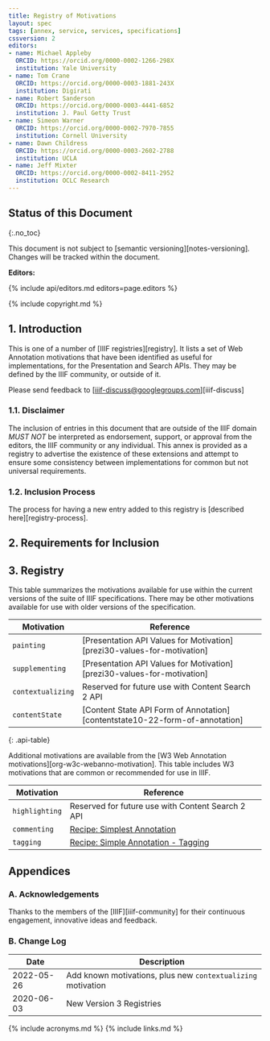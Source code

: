```yaml
---
title: Registry of Motivations
layout: spec
tags: [annex, service, services, specifications]
cssversion: 2
editors:
- name: Michael Appleby
  ORCID: https://orcid.org/0000-0002-1266-298X
  institution: Yale University
- name: Tom Crane
  ORCID: https://orcid.org/0000-0003-1881-243X
  institution: Digirati
- name: Robert Sanderson
  ORCID: https://orcid.org/0000-0003-4441-6852
  institution: J. Paul Getty Trust
- name: Simeon Warner
  ORCID: https://orcid.org/0000-0002-7970-7855
  institution: Cornell University
- name: Dawn Childress
  ORCID: https://orcid.org/0000-0003-2602-2788
  institution: UCLA
- name: Jeff Mixter
  ORCID: https://orcid.org/0000-0002-8411-2952
  institution: OCLC Research
---
```


## Status of this Document
{:.no_toc}

This document is not subject to [semantic versioning][notes-versioning].
Changes will be tracked within the document.

**Editors:**

{% include api/editors.md editors=page.editors %}

{% include copyright.md %}

## 1. Introduction

This is one of a number of [IIIF registries][registry]. It lists a set of Web Annotation motivations that have been identified as useful for implementations, for the Presentation and Search APIs.  They may be defined by the IIIF community, or outside of it.

Please send feedback to [iiif-discuss@googlegroups.com][iiif-discuss]

### 1.1. Disclaimer

The inclusion of entries in this document that are outside of the IIIF domain _MUST NOT_ be interpreted as endorsement, support, or approval from the editors, the IIIF community or any individual. This annex is provided as a registry to advertise the existence of these extensions and attempt to ensure some consistency between implementations for common but not universal requirements.

### 1.2. Inclusion Process

The process for having a new entry added to this registry is [described here][registry-process].

## 2. Requirements for Inclusion

## 3. Registry

This table summarizes the motivations available for use within the current versions of the suite of IIIF specifications. There may be other motivations available for use with older versions of the specification.

| Motivation    | Reference |
|--------------------|------|
| `painting`	| [Presentation API Values for Motivation][prezi30-values-for-motivation] |
| `supplementing` | [Presentation API Values for Motivation][prezi30-values-for-motivation] |
| `contextualizing` | Reserved for future use with Content Search 2 API |
| `contentState` | [Content State API Form of Annotation][contentstate10-22-form-of-annotation] |
{: .api-table}

Additional motivations are available from the [W3 Web Annotation motivations][org-w3c-webanno-motivation]. This table includes W3 motivations that are common or recommended for use in IIIF.

| Motivation    | Reference |
|--------------------|------|
| `highlighting` | Reserved for future use with Content Search 2 API |
| `commenting`	| [Recipe: Simplest Annotation](https://iiif.io/api/cookbook/recipe/0266-full-canvas-annotation/) |
| `tagging`	| [Recipe: Simple Annotation - Tagging](https://iiif.io/api/cookbook/recipe/0021-tagging/) |

## Appendices

### A. Acknowledgements

Thanks to the members of the [IIIF][iiif-community] for their continuous engagement, innovative ideas and feedback.

### B. Change Log

| Date       | Description                                        |
| ---------- | -------------------------------------------------- |
| 2022-05-26 | Add known motivations, plus new `contextualizing` motivation |
| 2020-06-03 | New Version 3 Registries                           |

{% include acronyms.md %}
{% include links.md %}
